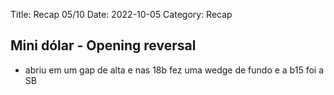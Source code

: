 Title: Recap 05/10
Date: 2022-10-05
Category: Recap

## Mini dólar - Opening reversal

* abriu em um gap de alta  e nas 18b fez uma wedge de fundo e a b15 foi a SB

